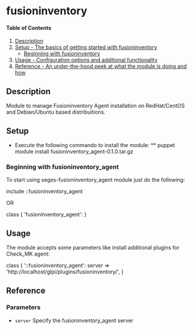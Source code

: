 # fusioninventory

#### Table of Contents

1. [Description](#description)
2. [Setup - The basics of getting started with fusioninventory](#setup)
    * [Beginning with fusioninventory](#beginning-with-fusioninventory)
3. [Usage - Configuration options and additional functionality](#usage)
4. [Reference - An under-the-hood peek at what the module is doing and how](#reference)

## Description

Module to manage Fusioninventory Agent installation on RedHat/CentOS and
Debian/Ubuntu based distribuitions.

## Setup

* Execute the following commando to install the module:
** puppet module install fusioninventory_agent-0.1.0.tar.gz

### Beginning with fusioninventory_agent

To start using seges-fusioninventory_agent module just do the following:

include ::fusioninventory_agent

OR

class { 'fusioninventory_agent': }

## Usage

The module accepts some parameters like install additional plugins for Check_MK agent:

class { '::fusioninventory_agent':
  server => 'http://localhost/glpi/plugins/fusioninventory/',
}

## Reference

### Parameters

* `server`
Specify the fusioninventory_agent server 
